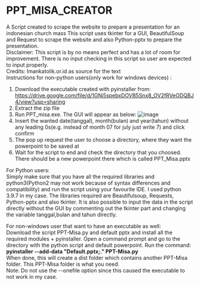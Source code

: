 # PPT_MISA_CREATOR

A Script created to scrape the website to prepare a presentation for an indonesian church mass
This script uses tkinter for a GUI, BeautifulSoup and Request to scrape the website and also Python-pptx to prepare the presentation.
<br />
Disclaimer: This script is by no means perfect and has a lot of room for improvement. There is no input checking in this script so user are expected to input properly. <br />
Credits: Imankatolik.or.id as source for the text
<br />
Instructions for non-python users(only work for windows devices) : <br />
1. Download the executable created with pyinstaller from:
https://drive.google.com/file/d/1GNi5spebxDOVB5Snx8_OV2fRVeODQBJ4/view?usp=sharing
2. Extract the zip file
3. Run PPT_misa.exe. The GUI will appear as below:
![image](https://user-images.githubusercontent.com/86009873/168170184-5de7f6df-7dfb-46e7-928a-b552b4c35cdb.png)
4. Insert the wanted date(tanggal), month(bulan) and year(tahun) without any leading 0s(e.g. instead of month 07 for july just write 7) and click confirm
5. The pop up request the user to choose a directory, where they want the powerpoint to be saved at
6. Wait for the script to end and check the directory that you choosed. There should be a new powerpoint there which is called PPT_Misa.pptx  

For Python users:  
Simply make sure that you have all the required libraries and python3(Python2 may not work because of syntax differences and compatibility) and run the script using your favourite IDE. 
I used python 3.9.7 in my case. The libraries required are Beautifulsoup, Requests, Python-pptx and also tkinter.
It is also possible to input the data in the script directly without the GUI by commenting out the tkinter part and changing the variable tanggal,bulan and tahun directly.  

For non-windows user that want to have an executable as well:  
Download the script PPT-Misa.py and default pptx and install all the required modules + pyinstaller.
Open a command prompt and go to the directory with the python script and default powerpoint. Run the command:  
__pyinstaller --add-data "Default.pptx;." PPT-Misa.py__  
When done, this will create a dist folder which contains another PPT-Misa folder. This PPT-Misa folder is what you need. <br />
Note: Do not use the --onefile option since this caused the executable to not work in my case.
